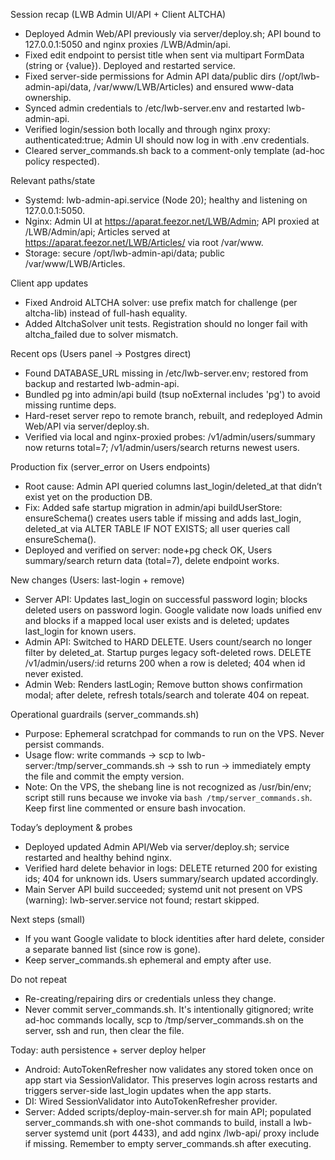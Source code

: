 Session recap (LWB Admin UI/API + Client ALTCHA)

- Deployed Admin Web/API previously via server/deploy.sh; API bound to 127.0.0.1:5050 and nginx proxies /LWB/Admin/api.
- Fixed edit endpoint to persist title when sent via multipart FormData (string or {value}). Deployed and restarted service.
- Fixed server-side permissions for Admin API data/public dirs (/opt/lwb-admin-api/data, /var/www/LWB/Articles) and ensured www-data ownership.
- Synced admin credentials to /etc/lwb-server.env and restarted lwb-admin-api.
- Verified login/session both locally and through nginx proxy: authenticated:true; Admin UI should now log in with .env credentials.
- Cleared server_commands.sh back to a comment-only template (ad-hoc policy respected).

Relevant paths/state
- Systemd: lwb-admin-api.service (Node 20); healthy and listening on 127.0.0.1:5050.
- Nginx: Admin UI at https://aparat.feezor.net/LWB/Admin; API proxied at /LWB/Admin/api; Articles served at https://aparat.feezor.net/LWB/Articles/<slug> via root /var/www.
- Storage: secure /opt/lwb-admin-api/data; public /var/www/LWB/Articles.

Client app updates
- Fixed Android ALTCHA solver: use prefix match for challenge (per altcha-lib) instead of full-hash equality.
- Added AltchaSolver unit tests. Registration should no longer fail with altcha_failed due to solver mismatch.

Recent ops (Users panel → Postgres direct)
- Found DATABASE_URL missing in /etc/lwb-server.env; restored from backup and restarted lwb-admin-api.
- Bundled pg into admin/api build (tsup noExternal includes 'pg') to avoid missing runtime deps.
- Hard-reset server repo to remote branch, rebuilt, and redeployed Admin Web/API via server/deploy.sh.
- Verified via local and nginx-proxied probes: /v1/admin/users/summary now returns total=7; /v1/admin/users/search returns newest users.

Production fix (server_error on Users endpoints)
- Root cause: Admin API queried columns last_login/deleted_at that didn’t exist yet on the production DB.
- Fix: Added safe startup migration in admin/api buildUserStore: ensureSchema() creates users table if missing and adds last_login, deleted_at via ALTER TABLE IF NOT EXISTS; all user queries call ensureSchema().
- Deployed and verified on server: node+pg check OK, Users summary/search return data (total=7), delete endpoint works.

New changes (Users: last-login + remove)
- Server API: Updates last_login on successful password login; blocks deleted users on password login. Google validate now loads unified env and blocks if a mapped local user exists and is deleted; updates last_login for known users.
- Admin API: Switched to HARD DELETE. Users count/search no longer filter by deleted_at. Startup purges legacy soft-deleted rows. DELETE /v1/admin/users/:id returns 200 when a row is deleted; 404 when id never existed.
- Admin Web: Renders lastLogin; Remove button shows confirmation modal; after delete, refresh totals/search and tolerate 404 on repeat.

Operational guardrails (server_commands.sh)
- Purpose: Ephemeral scratchpad for commands to run on the VPS. Never persist commands.
- Usage flow: write commands → scp to lwb-server:/tmp/server_commands.sh → ssh to run → immediately empty the file and commit the empty version.
- Note: On the VPS, the shebang line is not recognized as /usr/bin/env; script still runs because we invoke via `bash /tmp/server_commands.sh`. Keep first line commented or ensure bash invocation.

Today’s deployment & probes
- Deployed updated Admin API/Web via server/deploy.sh; service restarted and healthy behind nginx.
- Verified hard delete behavior in logs: DELETE returned 200 for existing ids; 404 for unknown ids. Users summary/search updated accordingly.
- Main Server API build succeeded; systemd unit not present on VPS (warning): lwb-server.service not found; restart skipped.

Next steps (small)
- If you want Google validate to block identities after hard delete, consider a separate banned list (since row is gone).
- Keep server_commands.sh ephemeral and empty after use.

Do not repeat
- Re-creating/repairing dirs or credentials unless they change.
- Never commit server_commands.sh. It's intentionally gitignored; write ad-hoc commands locally, scp to /tmp/server_commands.sh on the server, ssh and run, then clear the file.

Today: auth persistence + server deploy helper
- Android: AutoTokenRefresher now validates any stored token once on app start via SessionValidator. This preserves login across restarts and triggers server-side last_login updates when the app starts.
- DI: Wired SessionValidator into AutoTokenRefresher provider.
- Server: Added scripts/deploy-main-server.sh for main API; populated server_commands.sh with one-shot commands to build, install a lwb-server systemd unit (port 4433), and add nginx /lwb-api/ proxy include if missing. Remember to empty server_commands.sh after executing.
